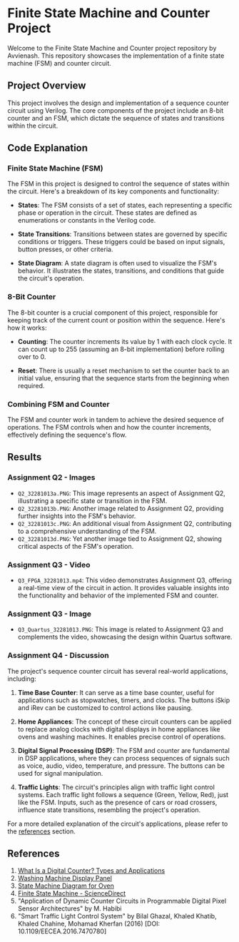 # Finite State Machine and Counter Project

Welcome to the Finite State Machine and Counter project repository by Avvienash. This repository showcases the implementation of a finite state machine (FSM) and counter circuit.

## Project Overview

This project involves the design and implementation of a sequence counter circuit using Verilog. The core components of the project include an 8-bit counter and an FSM, which dictate the sequence of states and transitions within the circuit.

## Code Explanation

### Finite State Machine (FSM)

The FSM in this project is designed to control the sequence of states within the circuit. Here's a breakdown of its key components and functionality:

- **States**: The FSM consists of a set of states, each representing a specific phase or operation in the circuit. These states are defined as enumerations or constants in the Verilog code.

- **State Transitions**: Transitions between states are governed by specific conditions or triggers. These triggers could be based on input signals, button presses, or other criteria.

- **State Diagram**: A state diagram is often used to visualize the FSM's behavior. It illustrates the states, transitions, and conditions that guide the circuit's operation.

### 8-Bit Counter

The 8-bit counter is a crucial component of this project, responsible for keeping track of the current count or position within the sequence. Here's how it works:

- **Counting**: The counter increments its value by 1 with each clock cycle. It can count up to 255 (assuming an 8-bit implementation) before rolling over to 0.

- **Reset**: There is usually a reset mechanism to set the counter back to an initial value, ensuring that the sequence starts from the beginning when required.

### Combining FSM and Counter

The FSM and counter work in tandem to achieve the desired sequence of operations. The FSM controls when and how the counter increments, effectively defining the sequence's flow.

## Results

### Assignment Q2 - Images

- `Q2_32281013a.PNG`: This image represents an aspect of Assignment Q2, illustrating a specific state or transition in the FSM.
- `Q2_32281013b.PNG`: Another image related to Assignment Q2, providing further insights into the FSM's behavior.
- `Q2_32281013c.PNG`: An additional visual from Assignment Q2, contributing to a comprehensive understanding of the FSM.
- `Q2_32281013d.PNG`: Yet another image tied to Assignment Q2, showing critical aspects of the FSM's operation.

### Assignment Q3 - Video

- `Q3_FPGA_32281013.mp4`: This video demonstrates Assignment Q3, offering a real-time view of the circuit in action. It provides valuable insights into the functionality and behavior of the implemented FSM and counter.

### Assignment Q3 - Image

- `Q3_Quartus_32281013.PNG`: This image is related to Assignment Q3 and complements the video, showcasing the design within Quartus software.

### Assignment Q4 - Discussion

The project's sequence counter circuit has several real-world applications, including:

1. **Time Base Counter**: It can serve as a time base counter, useful for applications such as stopwatches, timers, and clocks. The buttons iSkip and iRev can be customized to control actions like pausing.

2. **Home Appliances**: The concept of these circuit counters can be applied to replace analog clocks with digital displays in home appliances like ovens and washing machines. It enables precise control of operations.

3. **Digital Signal Processing (DSP)**: The FSM and counter are fundamental in DSP applications, where they can process sequences of signals such as voice, audio, video, temperature, and pressure. The buttons can be used for signal manipulation.

4. **Traffic Lights**: The circuit's principles align with traffic light control systems. Each traffic light follows a sequence (Green, Yellow, Red), just like the FSM. Inputs, such as the presence of cars or road crossers, influence state transitions, resembling the project's operation.

For a more detailed explanation of the circuit's applications, please refer to the [references](#references) section.

## References

1. [What Is a Digital Counter? Types and Applications](https://www.watelectronics.com/what-is-a-digital-counter-types-applications/)
2. [Washing Machine Display Panel](https://www.multisim.com/content/Jruvf8ZwPn3AQKgpybJKcf/washing-machine-display-panel/)
3. [State Machine Diagram for Oven](https://online.visual-paradigm.com/diagrams/templates/state-machine-diagram/oven/)
4. [Finite State Machine - ScienceDirect](https://www.sciencedirect.com/topics/engineering/finite-state-machine)
5. "Application of Dynamic Counter Circuits in Programmable Digital Pixel Sensor Architectures" by M. Habibi
6. "Smart Traffic Light Control System" by Bilal Ghazal, Khaled Khatib, Khaled Chahine, Mohamad Kherfan (2016)
   [DOI: 10.1109/EECEA.2016.7470780]

